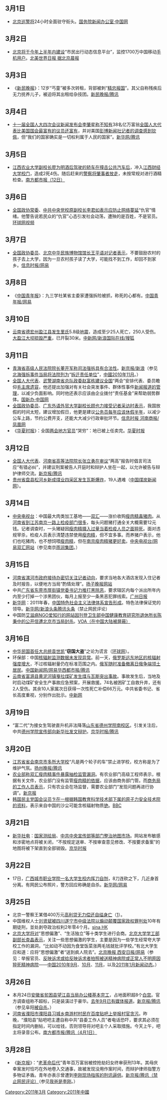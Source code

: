 <noinclude></noinclude>

## 3月1日

  - [北京巡警将](https://zh.wikipedia.org/wiki/北京 "wikilink")24小时全面驻守街头。[国务院新闻办公室·中国网](https://archive.is/20130101115436/http://jjsx.china.com.cn/list_33/84715.html)

## 3月2日

  - [北京将于今年上半年内建设](https://zh.wikipedia.org/wiki/北京 "wikilink")“市民出行动态信息平台”，监控1700万中国移动[手机用户](https://zh.wikipedia.org/wiki/手机 "wikilink")。[北美世界日报
    据北京晨报](https://archive.is/20130428160535/http://www.worldjournal.com/view/full_news/12139482/article-%E5%85%A9%E6%9C%83%E6%80%95%E9%96%8B%E3%80%8C%E8%8A%B1%E3%80%8D-%E6%89%8B%E6%A9%9F%E5%AE%9A%E4%BD%8D%E7%9B%A3%E6%8E%A7?instance=m1)

## 3月3日

  - 《[新民晚报](../Page/新民晚报.md "wikilink")》：12岁“丐童”被多次转租，背部被刺“[精忠报国](https://zh.wikipedia.org/wiki/精忠报国 "wikilink")”。其父自称残疾后无力抚养儿子，被迫将其出租给杂技团。[新民晚报/腾讯](http://news.qq.com/a/20110303/002315.htm)

## 3月4日

  - [十一届全国人大四次会议新闻发布会](https://zh.wikipedia.org/wiki/十一届全国人大四次会议 "wikilink")[李肇星称不知有](../Page/李肇星.md "wikilink")38名亿万富翁[全国人大代表比](https://zh.wikipedia.org/wiki/全国人大代表 "wikilink")[美国国会最富有的议员还富有](../Page/美国国会.md "wikilink")，并对美国[彭博新闻社记者的调查感到钦佩](https://zh.wikipedia.org/wiki/彭博新闻社 "wikilink")，但“我们的国家确实是一切权利属于人民的国家”。[新华网/腾讯](http://news.qq.com/a/20110304/001420.htm)

## 3月5日

  - [江西农业大学副校长](../Page/江西农业大学.md "wikilink")[廖为明酒后驾驶的轿车在撞击](https://zh.wikipedia.org/wiki/廖为明 "wikilink")[公共汽车后](https://zh.wikipedia.org/wiki/公共汽车 "wikilink")，冲入[江西财经大学校门](../Page/江西财经大学.md "wikilink")，造成2死4伤。随后赶来的[警察将肇事者放走](../Page/警察.md "wikilink")，未按常规对进行酒精检查。[南方都市报（12日）](https://web.archive.org/web/20150621211111/http://gcontent.oeeee.com/1/94/19485224d128528d/Blog/508/e1d23d.html)

## 3月6日

  - [全国政协常委](https://zh.wikipedia.org/wiki/全国政协常委 "wikilink")、[中共中央党校原副校长](../Page/中共中央党校.md "wikilink")[李君如表示应防止网络蔓延](../Page/李君如.md "wikilink")“仇官”情绪。他警告说若民众的“仇官”心态引发社会动荡，遭殃的是百姓，不是官员。[环球网视频](https://web.archive.org/web/20110310060650/http://china.huanqiu.com/lhbd/shp/2011-03/1543895.html)

## 3月7日

  - [全国政协委员](https://zh.wikipedia.org/wiki/全国政协委员 "wikilink")、[北京中华民族博物馆馆长](https://zh.wikipedia.org/wiki/北京中华民族博物馆 "wikilink")[王平语对记者表示](https://zh.wikipedia.org/wiki/王平语 "wikilink")，不要鼓励农村的孩子去上大学，因为一旦农村孩子读了大学，可能找不到工作，却回不到家乡。[信息时报/网易](http://news.163.com/11/0308/09/6UK4N6CU0001124J.html)

## 3月8日

  - 《[中国青年报](../Page/中国青年报.md "wikilink")》：九三学社某省主委家遭强拆险被抓，称死的心都有。[中国青年报/网易](http://news.163.com/11/0308/11/6UKBOUGG0001124J.html)

## 3月10日

  - [云南省](../Page/云南省.md "wikilink")[德宏州](https://zh.wikipedia.org/wiki/德宏州 "wikilink")[盈江县发生](../Page/盈江县.md "wikilink")[里氏](https://zh.wikipedia.org/wiki/里氏 "wikilink")5.8级[地震](https://zh.wikipedia.org/wiki/2011年云南盈江地震 "wikilink")，造成至少25人死亡，250人受伤。[大盈江大坝损毁严重](https://zh.wikipedia.org/wiki/大盈江大坝 "wikilink")，已开裂30米。[中新网/新浪](http://news.sina.com.cn/c/2011-03-11/005822090911.shtml)[国际在线/搜狐](http://green.sohu.com/20110314/n279809094.shtml)

## 3月11日

  - [青海省高级人民法院院长](../Page/青海省高级人民法院.md "wikilink")[董开军称司法强拆具有合法性](../Page/董开军.md "wikilink")。[新京报/新浪](http://news.sina.com.cn/c/2011-03-12/033322099100.shtml)（参见[北海强拆事件当局将法院列为](https://zh.wikipedia.org/wiki/北海强拆事件 "wikilink")“[拆迁责任单位](https://zh.wikipedia.org/wiki/强拆 "wikilink")”，[中國2010年11月](../Page/中國2010年11月.md "wikilink")。）
  - [全国人大代表](https://zh.wikipedia.org/wiki/全国人大代表 "wikilink")、[武警湖南省总队](https://zh.wikipedia.org/wiki/武警 "wikilink")[政委](https://zh.wikipedia.org/wiki/政委 "wikilink")[赵富栋建议全国](https://zh.wikipedia.org/wiki/赵富栋 "wikilink")“两会”安排代表、委员瞻仰[毛主席遗容](https://zh.wikipedia.org/wiki/毛主席 "wikilink")，他还提出加强对有关社会突发事件、群体性事件[新闻报道的管理](https://zh.wikipedia.org/wiki/新闻报道 "wikilink")，以减少负面影响。同时他还表示应该由企业拨付“责任基金”来帮助弱势群体。[国新办·中国网](http://lianghui.china.com.cn/2011/2011-03/13/content_22124776.htm)
  - [全国政协委员](https://zh.wikipedia.org/wiki/全国政协委员 "wikilink")、[广东外语外贸大学副校长](../Page/广东外语外贸大学.md "wikilink")[顾也力接受记者采访时表示](https://zh.wikipedia.org/wiki/顾也力 "wikilink")，我国放假的时间太短，建议增加假日，他更是建议[公务员每年应该休假半年](https://zh.wikipedia.org/wiki/公务员 "wikilink")，以减少公车上路，节约公费开支，还能大大减少行政审批环节。[信息时报
    河南商报/凤凰网](http://news.ifeng.com/mainland/special/2011lianghui/content-4/detail_2011_03/12/5111279_0.shtml)
  - 《[华夏时报](https://zh.wikipedia.org/wiki/华夏时报 "wikilink")》：全国[两会地方官员](../Page/两会.md "wikilink")“哭穷”：地已被上任卖完。[华夏时报](https://web.archive.org/web/20110316194618/http://www.chinatimes.cc/yaowen/hongguan/2011-03-11/21992.shtml)

## 3月12日

  - [全国人大代表](https://zh.wikipedia.org/wiki/全国人大代表 "wikilink")、[河南省高等法院院长](https://zh.wikipedia.org/wiki/河南省高等法院 "wikilink")[张立勇在审议](https://zh.wikipedia.org/wiki/张立勇 "wikilink")“两高”报告时倡言司法应“有错必纠”，并建议刑案被告人开庭时和辩护人坐在一起，以允许被告与辩护律师交流。[新京报/腾讯](http://view.news.qq.com/a/20110314/000020.htm)
  - [贵州省](../Page/贵州省.md "wikilink")[盘县松河乡新成煤业四采区发生](https://zh.wikipedia.org/wiki/盘县 "wikilink")[瓦斯爆炸](https://zh.wikipedia.org/wiki/瓦斯 "wikilink")，19人遇难（[中国煤炭新闻网](http://www.cwestc.com/newshtml/2011-8-15/209764.shtml)）。

## 3月14日

  - [中央电视台](https://zh.wikipedia.org/wiki/中央电视台 "wikilink")：中国最大肉类加工基地——[双汇](https://zh.wikipedia.org/wiki/双汇 "wikilink")——涨价收购[瘦肉精毒猪肉](../Page/瘦肉精.md "wikilink")。从[河南省到](../Page/河南省.md "wikilink")[江苏](https://zh.wikipedia.org/wiki/江苏 "wikilink")[南京一路上检疫部门很多](https://zh.wikipedia.org/wiki/南京 "wikilink")，每头问题猪打通全关大概需要12元钱。记者调查时，一头猪疑因[瘦肉精摄入过量当着检疫人员之面猝死](../Page/瘦肉精.md "wikilink")。面对违规宰杀，检疫人员表示清楚违禁使用[瘦肉精](../Page/瘦肉精.md "wikilink")，但不宜多事。而养猪户表示，他们也吃猪肉，也不想饲喂[瘦肉精](../Page/瘦肉精.md "wikilink")，但在[南京瘦肉精猪更好卖](https://zh.wikipedia.org/wiki/南京 "wikilink")。[中央电视台/网易](http://news.163.com/11/0315/09/6V67PHMS0001124J.html)[双汇网站](http://www.shuanghui.net/)（参见南京[雨润集团](../Page/雨润集团.md "wikilink")。）

## 3月15日

  - [河南省](../Page/河南省.md "wikilink")[漯河市政府接待办密切关注记者动向](../Page/漯河市.md "wikilink")，要求当地各大酒店发现入住记者及时报告，以便地方当局“酌情处理”。[扬子晚报网站](http://www.yangtse.com/news/gn/201103/t20110316_792365.htm)
  - 中共[广东省](../Page/广东省.md "wikilink")[东莞市](../Page/东莞市.md "wikilink")[厚街镇党委书记力推打黑除恶](https://zh.wikipedia.org/wiki/厚街镇 "wikilink")，要求辖区内每个派出所年内内至少打掉一个涉黑团伙，每月上报至少一条黑恶犯罪线索。[广州日报](https://web.archive.org/web/20110320030824/http://gzdaily.dayoo.com/html/2011-03/16/content_1292506.htm)
  - [新华网](../Page/新华网.md "wikilink")：2011年春，[中国特色社会主义法律体系宣告形成](https://zh.wikipedia.org/wiki/中国特色社会主义法律体系 "wikilink")。特色法律保证党的领导。[新华网/新浪头条](http://news.sina.com.cn/c/2011-03-16/002022121008.shtml)[腾讯头条](http://news.qq.com/a/20110316/000002.htm)（禁止网民评论）
  - 中国防[艾滋病](https://zh.wikipedia.org/wiki/艾滋病 "wikilink")[NGO](https://zh.wikipedia.org/wiki/NGO "wikilink")[爱知行的网站因刊登](https://zh.wikipedia.org/wiki/爱知行 "wikilink")[卫生部](https://zh.wikipedia.org/wiki/卫生部 "wikilink")[中国健康教育研究所退休所长](https://zh.wikipedia.org/wiki/中国健康教育研究所 "wikilink")[陈秉中的公开信遭北京市当局封杀](https://zh.wikipedia.org/wiki/陈秉中 "wikilink")。[VOA（在中国大陆被屏蔽）](http://www.voanews.com/chinese/news/20110317-Chinese-Aids-rights-website-down-118158274.html)

## 3月16日

  - [中华民国首任大总统](https://zh.wikipedia.org/wiki/中华民国 "wikilink")[袁世凯](../Page/袁世凯.md "wikilink")“**窃国大盗**”之论为谎言（[环球网](https://web.archive.org/web/20111208131131/http://history.huanqiu.com/miwen/2011-03/1565192.html)）。
  - 环保部：中国[核辐射监测数据未发现异常](https://zh.wikipedia.org/wiki/核辐射 "wikilink")。前一天，[俄罗斯远东地区的核辐射强度增大](../Page/俄罗斯.md "wikilink")，不过核辐射量仍在标准范围之内。[俄军随时准备撤离日俄争端领土居民](https://zh.wikipedia.org/wiki/俄军 "wikilink")。[中国新闻网/网易](http://news.163.com/11/0316/12/6V93JJT100014JB6.html)[华西都市报/腾讯](http://news.qq.com/a/20110316/000812.htm)
  - [云南省](../Page/云南省.md "wikilink")[富源县](../Page/富源县.md "wikilink")[黄泥河镇戛拉](https://zh.wikipedia.org/wiki/黄泥河镇 "wikilink")[煤矿发生](../Page/煤矿.md "wikilink")[煤与瓦斯突出事故](https://zh.wikipedia.org/wiki/煤与瓦斯突出事故 "wikilink")。事故发生后，当地及时启动煤矿安全生产事故应急预案，开展救援。74名被困矿工自救升井，还有2人受伤。其余10人家属次日获得一次性死亡补偿66万元。中共省委书记、省长高度重视，分别作出批示。[中新网](http://www.chinanews.com/gn/2011/03-18/2915124.shtml)

## 3月19日

  - “富二代”为接女生驾驶直升机非法降落[山东省](https://zh.wikipedia.org/wiki/山东省 "wikilink")[德州学院南校区](../Page/德州学院.md "wikilink")。引发关注后，中共[德州学院宣传部向新华社发文辩护](../Page/德州学院.md "wikilink")。[京华时报/腾讯](http://news.qq.com/a/20110326/000056.htm)

## 3月20日

  - [江苏省省会](../Page/江苏省.md "wikilink")[南京市多所大学校](https://zh.wikipedia.org/wiki/南京市 "wikilink")“凡是两个轮子的车”禁止进学校，校方称是为了维护气氛。[扬州晚报/腾讯](http://news.qq.com/a/20110326/000079.htm)
  - [农业部称](../Page/农业部.md "wikilink")[双汇瘦肉精事件暴露抽检监管漏洞](https://zh.wikipedia.org/wiki/双汇 "wikilink")。有农业部门高级工程师表示，根据有关文件，农业部门没有监管[瘦肉精的依据](../Page/瘦肉精.md "wikilink")，应该由商务部门管。而[商务局的工作人员表示](https://zh.wikipedia.org/wiki/商务局 "wikilink")，只有农业会在场监督，需要农业部门“发现问题再进行协调”。[新京报](https://web.archive.org/web/20110323151334/http://news.163.com/11/0320/03/6VIFAAL60001124J.html)
  - [韩国民主党国会议员](../Page/韩国民主党.md "wikilink")[卞在一根据](https://zh.wikipedia.org/wiki/卞在一 "wikilink")[韩国教育科学技术部下属的原子力安全技术院的资料](https://zh.wikipedia.org/wiki/韩国教育科学技术部 "wikilink")，表示来自中国的沙尘可能含核辐射物质[铯](../Page/铯.md "wikilink")。[BBC](http://www.bbc.co.uk/zhongwen/simp/china/2011/03/110320_southkorea_sandstorm.shtml)

## 3月21日

  - [新华社电](../Page/新华社.md "wikilink")：[国家测绘局](https://zh.wikipedia.org/wiki/国家测绘局 "wikilink")、[中共中央宣传部等部门整治地图市场](../Page/中共中央宣传部.md "wikilink")。网站发布敏感和涉密地点将被关闭，“不按规定送审、不按审查意见修改、不按要求备案”的地图将被下架直到全部销毁。[京华时报](https://web.archive.org/web/20110326041819/http://epaper.jinghua.cn/html/2011-03/22/content_643005.htm)

## 3月22日

  - 17日，[广西城市职业学院一名大学生校内挥刀](https://zh.wikipedia.org/wiki/广西城市职业学院 "wikilink")[自刎](https://zh.wikipedia.org/wiki/自刎 "wikilink")，8刀连砍之下，几近身首分离。有网民公布照片，警方回应称确是自杀。[新华网/网易](http://news.163.com/11/0324/17/6VU6S48I00014JB5.html)

## 3月25日

  - 北京一警察王某借400万元[高利贷无力偿还](https://zh.wikipedia.org/wiki/高利贷 "wikilink")[自缢身亡](https://zh.wikipedia.org/wiki/自缢 "wikilink")（[1](http://news.qq.com/a/20111013/000047.htm)）。
  - 中国维权人士[刘贤斌被](../Page/刘贤斌.md "wikilink")[四川](https://zh.wikipedia.org/wiki/四川 "wikilink")[遂宁市中级法院以](../Page/遂宁市.md "wikilink")[煽动颠覆国家政权罪判处](../Page/煽动颠覆国家政权罪.md "wikilink")10年有期徒刑，並处剥夺政治权利2年零4个月。[sina
    HK](https://web.archive.org/web/20110428222915/http://news.sina.com.hk/news/9/1/1/2052303/1.html)
  - [北京大学将对](../Page/北京大学.md "wikilink")“思想偏激”、“生活独立”等十类学生进行会商。[北京大学学工部副部长査晶表示](../Page/北京大学.md "wikilink")，关注一些思想偏激的学生，主要是因为一些学生经常夸大学校工作的漏洞，“比如动不动因为食堂饭菜涨两毛钱就批评学校。”有北大学生应和道：应将“思想偏激”者“送到疯人院去”。[北京晚报
    西安日报/网易](http://news.163.com/11/0325/03/6VV9LSVK00014AED.html)（参见：举报官员、[反映诉求或给反映诉求者拍照被送](https://zh.wikipedia.org/wiki/上访 "wikilink")[精神病院或正常人不明原因猝死精神病院](https://zh.wikipedia.org/wiki/精神病院 "wikilink")——[中国2010年9月](https://zh.wikipedia.org/wiki/中国2010年9月 "wikilink")、[10月](https://zh.wikipedia.org/wiki/中国2010年10月 "wikilink")、[11月](https://zh.wikipedia.org/wiki/中国2010年11月 "wikilink")，以及[2011年1月新闻动态](../Page/2011年1月.md "wikilink")。）

## 3月26日

  - 本月24日[安徽省贫困县](../Page/安徽省.md "wikilink")[望江县当局办公楼基本完工](../Page/望江县.md "wikilink")，占地面积超8个[白宫](https://zh.wikipedia.org/wiki/白宫 "wikilink")。官方调查组称不超标，只是装潢过于豪华。[去年9月已有媒体报道](https://zh.wikipedia.org/wiki/中国2010年9月 "wikilink")。[新京报/腾讯](http://news.qq.com/a/20110326/000096.htm)（参见阜阳[被自杀](../Page/被自杀.md "wikilink")。）
  - [河南省](../Page/河南省.md "wikilink")[濮阳市](../Page/濮阳市.md "wikilink")[濮阳县](https://zh.wikipedia.org/wiki/濮阳县 "wikilink")[习城乡](https://zh.wikipedia.org/wiki/习城乡 "wikilink")[南游村村民在](https://zh.wikipedia.org/wiki/南游村 "wikilink")[百度贴吧上举报村官贪污](../Page/百度贴吧.md "wikilink")。昨晚，“濮阳县”贴吧吧主遭自称中共“县委工作人员”者电话恐吓，要求其必须在指定时间内删帖，可以给钱，否则领导将对吧主个人采取措施。今天上午，吧主将录音公布。[南方都市报/腾讯（4月1日）](http://view.news.qq.com/a/20110401/000036.htm)

## 3月28日

  - 《[新京报](../Page/新京报.md "wikilink")》：“[老革命后代](https://zh.wikipedia.org/wiki/老革命 "wikilink")”青年百万富翁被控抢劫妇女终审获刑13年。其母庆幸案发时恰巧在外地卷入交通事，故被发现没用作案时间，而辩护律师指警方多物证矛盾。青年亦表示曾遭到[李刚现场指挥的](https://zh.wikipedia.org/wiki/李刚 "wikilink")[刑讯逼供](https://zh.wikipedia.org/wiki/刑讯逼供 "wikilink")。[新京报/腾讯（禁止网民评论）](http://news.qq.com/a/20110328/000079_1.htm)（参见[我爸是李刚](https://zh.wikipedia.org/wiki/我爸是李刚 "wikilink")。）

<noinclude>  </noinclude>

[Category:2011年3月](https://zh.wikipedia.org/wiki/Category:2011年3月 "wikilink")
[Category:2011年中國](https://zh.wikipedia.org/wiki/Category:2011年中國 "wikilink")